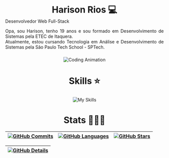 <div align="center">
  <h1 style="margin-bottom: 0;">Harison Rios 💻</h1>
</div>

<div align="center" style="max-width: 600px; margin: 0 auto; text-align: justify;">
  <p style="margin-top: 0;">Desenvolvedor Web Full-Stack</p>
  <p>
    Opa, sou Harison, tenho 19 anos e sou formado em Desenvolvimento de Sistemas pela ETEC de Itaquera. <br />
    Atualmente, estou cursando Tecnologia em Análise e Desenvolvimento de Sistemas pela São Paulo Tech School - SPTech.
  </p>
</div>

###

<div align="center">
 <img src="https://camo.githubusercontent.com/d87f6bc5e0f23eb17defa84cab9505793da71b63b338649c391991ae31143b3d/68747470733a2f2f692e70696e696d672e636f6d2f6f726967696e616c732f31352f35322f34662f31353532346663393764613164656239393263303061626461623239356231662e676966" alt="Coding Animation"/></div>

###

<h1 align="center">Skills ⭐</h1>

###

<div align="center">
  <img src="https://skillicons.dev/icons?i=html,css,sass,js,ts,react,nodejs,php,next,mysql,bootstrap,adonis,jquery" alt="My Skills" />
  <br />
</div>

###

<h1 align="center">Stats 👨🏻‍💻</h1>

<div align="center">
  

| [![GitHub Commits](https://github-profile-summary-cards.vercel.app/api/cards/productive-time?username=HarisonRios&theme=tokyonight&utcOffset=-3)](https://github.com/vn7n24fzkq/github-profile-summary-cards) | [![GitHub Languages](https://github-profile-summary-cards.vercel.app/api/cards/most-commit-language?username=HarisonRios&theme=tokyonight)](https://github.com/vn7n24fzkq/github-profile-summary-cards) | [![GitHub Stars](https://github-profile-summary-cards.vercel.app/api/cards/stats?username=HarisonRios&theme=tokyonight)](https://github.com/vn7n24fzkq/github-profile-summary-cards) |
| ----------- | ----------- | ----------- |


| [![GitHub Details](https://github-profile-summary-cards.vercel.app/api/cards/profile-details?username=HarisonRios&theme=tokyonight)](https://github.com/vn7n24fzkq/github-profile-summary-cards) |
| ----------- |

</div>
